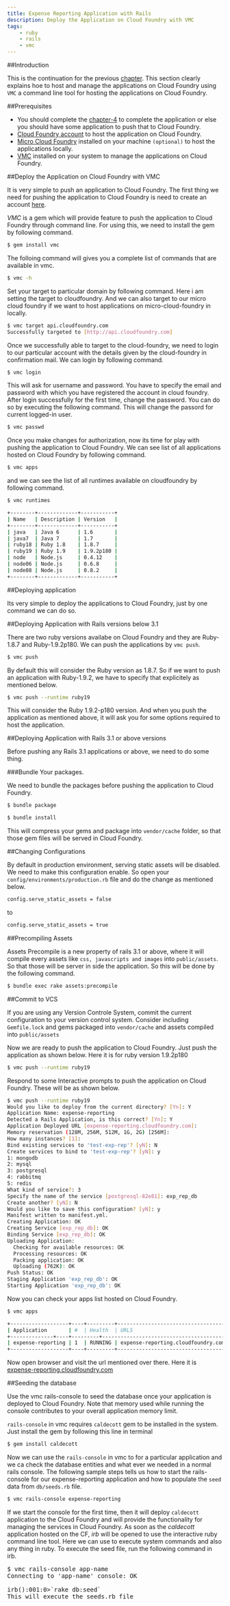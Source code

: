 ```yaml
---
title: Expense Reporting Application with Rails
description: Deploy the Application on Cloud Foundry with VMC
tags:
    - ruby
    - rails
    - vmc
---
```


##Introduction

This is the continuation for the previous [chapter](/frameworks/ruby/rails-tutorial/rails-expense-admin-flow.html). This section clearly explains hoe to host and manage the applications on Cloud Foundry using `VMC` a command line tool for hosting the applications on Cloud Foundry.

##Prerequisites

+ You should complete the [chapter-4](/frameworks/ruby/rails-tutorial/rails-expense-admin-flow.html) to complete the application or else you should have some application to push that to Cloud Foundry.
+ [Cloud Foundry account](https://my.cloudfoundry.com/signup) to host the application on Cloud Foundry.
+ [Micro Cloud Foundry](/infrastructure/micro/installing-mcf.html) installed on your machine `(optional)` to host the applications locally.
+ [VMC](/tools/vmc/installing-vmc.html) installed on your system to manage the applications on Cloud Foundry.

##Deploy the Application on Cloud Foundry with VMC

It is very simple to push an application to Cloud Foundry. The first thing we need for pushing the application to Cloud Foundry is need to create an account [here](https://my.cloudfoundry.com/signup).

*VMC* is a gem which will provide feature to push the application to Cloud Foundry through command line. For using this, we need to install the gem by following command.

```bash
$ gem install vmc
```

The folloing command will gives you a complete list of commands that are available in vmc.

```bash
$ vmc -h
```

Set your target to particular domain by following command. Here i am setting the target to cloudfoundry. And we can also target to our micro cloud foundry if we want to host applications on micro-cloud-foundry in locally.

```bash
$ vmc target api.cloudfoundry.com
Successfully targeted to [http://api.cloudfoundry.com]
```

Once we successfully able to target to the cloud-foundry, we need to login to our particular account with the details given by the cloud-foundry in confirmation mail. We can login by following command.

```bash
$ vmc login
```

This will ask for username and password. You have to specify the email and password with which you have registered the account in cloud foundry. After login successfully for the first time, change the password. You can do so by executing the following command. This will change the passord for current logged-in user.

```bash
$ vmc passwd
```

Once you make changes for authorization, now its time for play with pushing the application to Cloud Foundry. We can see list of all applications hosted on Cloud Foundry by following command.

```bash
$ vmc apps
```

and we can see the list of all runtimes available on cloudfoundry by following command.

```bash
$ vmc runtimes

+--------+-------------+-----------+
| Name   | Description | Version   |
+--------+-------------+-----------+
| java   | Java 6      | 1.6       |
| java7  | Java 7      | 1.7       |
| ruby18 | Ruby 1.8    | 1.8.7     |
| ruby19 | Ruby 1.9    | 1.9.2p180 |
| node   | Node.js     | 0.4.12    |
| node06 | Node.js     | 0.6.8     |
| node08 | Node.js     | 0.8.2     |
+--------+-------------+-----------+
```

##Deploying application

Its very simple to deploy the applications to Cloud Foundry, just by one command we can do so.

##Deploying Application with Rails versions below 3.1

There are two ruby versions availabe on Cloud Foundry and they are Ruby-1.8.7 and Ruby-1.9.2p180. We can push the applications by `vmc push`.

```bash
$ vmc push
```

By default this will consider the Ruby version as 1.8.7. So if we want to push an application with Ruby-1.9.2, we have to specify that explicitely as mentioned below.

```bash
$ vmc push --runtime ruby19
```

This will consider the Ruby 1.9.2-p180 version. And when you push the application as mentioned above, it will ask you for some options required to host the application.

##Deploying Application with Rails 3.1 or above versions

Before pushing any Rails 3.1 applications or above, we need to do some thing.

###Bundle Your packages.

We need to bundle the packages before pushing the application to Cloud Foundry.

```bash
$ bundle package

$ bundle install
```

This will compress your gems and package into `vendor/cache` folder, so that those gem files will be served in Cloud Foundry.

##Changing Configurations

By default in production environment, serving static assets will be disabled. We need to make this configuration enable. So open your `config/environments/production.rb` file and do the change as mentioned below.

```bash
config.serve_static_assets = false
```
to

```bash
config.serve_static_assets = true
```

##Precompiling Assets

Assets Precompile is a new property of rails 3.1 or above, where it will compile every assets like `css, javascripts and images` into `public/assets`. So that those will be server in side the application. So this will be done by the following command.

```bash
$ bundle exec rake assets:precompile
```

##Commit to VCS

If you are using any Version Controle System, commit the current configuration to your version control system. Consider including `Gemfile.lock` and gems packaged into `vendor/cache` and assets compiled into `public/assets`

Now we are ready to push the application to Cloud Foundry. Just push the application as shown below. Here it is for ruby version 1.9.2p180

```bash
$ vmc push --runtime ruby19
```

Respond to some Interactive prompts to push the application on Cloud Foundry. These will be as shown below.

```bash
$ vmc push --runtime ruby19
Would you like to deploy from the current directory? [Yn]: Y
Application Name: expense-reporting
Detected a Rails Application, is this correct? [Yn]: Y
Application Deployed URL [expense-reporting.cloudfoundry.com]:
Memory reservation (128M, 256M, 512M, 1G, 2G) [256M]: 
How many instances? [1]: 
Bind existing services to 'test-exp-rep'? [yN]: N
Create services to bind to 'test-exp-rep'? [yN]: y
1: mongodb
2: mysql
3: postgresql
4: rabbitmq
5: redis
What kind of service?: 3
Specify the name of the service [postgresql-82e81]: exp_rep_db
Create another? [yN]: N
Would you like to save this configuration? [yN]: y
Manifest written to manifest.yml.
Creating Application: OK
Creating Service [exp_rep_db]: OK
Binding Service [exp_rep_db]: OK
Uploading Application:
  Checking for available resources: OK
  Processing resources: OK
  Packing application: OK
  Uploading (762K): OK
Push Status: OK
Staging Application 'exp_rep_db': OK
Starting Application 'exp_rep_db': OK
```

Now you can check your apps list hosted on Cloud Foundry.

```bash
$ vmc apps

+-------------------+----+---------+-------------------------------------+------------------+
| Application       | #  | Health  | URLS                                | Services         |
+--------------+----+---------+------------------------------------------+------------------+
| expense-reporting | 1  | RUNNING | expense-reporting.cloudfoundry.com  | exp_rep_db       |
+-------------------+----+---------+-------------------------------------+------------------+

```

Now open browser and visit the url mentioned over there. Here it is [expense-reporting.cloudfoundry.com](http://expense-reporting.cloudfoundry.com)

##Seeding the database

Use the vmc rails-console to seed the database once your application is deployed to Cloud Foundry. Note that memory used while running the console contributes to your overall application memory limit.

`rails-console` in vmc requires `caldecott` gem to be installed in the system. Just install the gem by following this line in terminal

```bash
$ gem install caldecott
```

Now we can use the `rails-console` in vmc to for a particular application and we ca check the database entities and what ever we needed in a normal rails console. The following sample steps tells us how to start the rails-console for our expense-reporting application and how to populate the `seed` data from `db/seeds.rb` file.

```bash
$ vmc rails-console expense-reporting
```

If we start the console for the first time, then it will deploy `caldecott` application to the Cloud Foundry and will provide the functionality for managing the services in Cloud Foundry. As soon as the *caldecott* application hosted on the CF, *irb* will be opened to use the interactive ruby command line tool. Here we can use to execute system commands and also any thing in ruby. To execute the seed file, run the following command in irb.

<pre class="terminal">
$ vmc rails-console app-name
Connecting to 'app-name' console: OK

irb():001:0>`rake db:seed`
This will execute the seeds.rb file
</pre>
